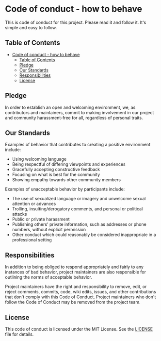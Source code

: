 <!-- CODE_OF_CONDUCT.md -->
# Code of conduct - how to behave

This is code of conduct for this project. Please read it and follow it. It's simple and easy to follow.

## Table of Contents

- [Code of conduct - how to behave](#code-of-conduct---how-to-behave)
  - [Table of Contents](#table-of-contents)
  - [Pledge](#pledge)
  - [Our Standards](#our-standards)
  - [Responsibilities](#responsibilities)
  - [License](#license)

## Pledge

In order to establish an open and welcoming environment, we, as contributors and maintainers, commit to making involvement in our project and community harassment-free for all, regardless of personal traits.

## Our Standards

Examples of behavior that contributes to creating a positive environment
include:

- Using welcoming language
- Being respectful of differing viewpoints and experiences
- Gracefully accepting constructive feedback
- Focusing on what is best for the community
- Showing empathy towards other community members

Examples of unacceptable behavior by participants include:

- The use of sexualized language or imagery and unwelcome sexual attention or advances
- Trolling, insulting/derogatory comments, and personal or political attacks
- Public or private harassment
- Publishing others' private information, such as addresses or phone numbers, without explicit permission
- Other conduct which could reasonably be considered inappropriate in a
 professional setting

## Responsibilities

In addition to being obliged to respond appropriately and fairly to any instances of bad behavior, project maintainers are also responsible for outlining the norms of acceptable behavior.

Project maintainers have the right and responsibility to remove, edit, or reject comments, commits, code, wiki edits, issues, and other contributions that don't comply with this Code of Conduct. Project maintainers who don't follow the Code of Conduct may be removed from the project team.

## License

This code of conduct is licensed under the MIT License. See the [LICENSE](LICENSE) file for details.
